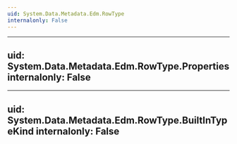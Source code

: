 ```yaml
---
uid: System.Data.Metadata.Edm.RowType
internalonly: False
---
```


---
uid: System.Data.Metadata.Edm.RowType.Properties
internalonly: False
---

---
uid: System.Data.Metadata.Edm.RowType.BuiltInTypeKind
internalonly: False
---
